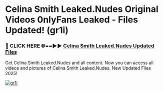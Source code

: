 # Celina Smith Leaked.Nudes Original Videos 0nlyFans Leaked - Files Updated! (gr1i)

<h3>🔴 CLICK HERE 🌐==►► <a href="https://tinyurl.com/5h6xmrr3" rel="nofollow">Celina Smith Leaked.Nudes Updated Files</a></h3>

Get Celina Smith Leaked.Nudes and all content. Now you can access all videos and pictures of Celina Smith Leaked.Nudes. New Updated Files 2025!

[![gr1i](https://i.imgur.com/KVD873Z.gif)](https://tinyurl.com/5h6xmrr3)
